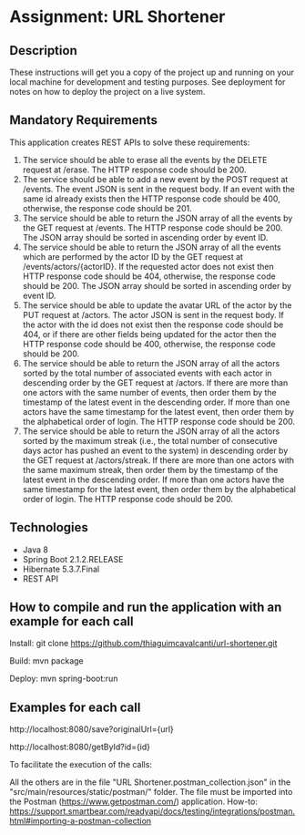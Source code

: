 # Assignment: URL Shortener

## Description

These instructions will get you a copy of the project up and running on your local machine for development and testing purposes. See deployment for notes on how to deploy the project on a live system.

## Mandatory Requirements

This application creates REST APIs to solve these requirements:

1. The service should be able to erase all the events by the DELETE request at /erase. The HTTP response code should be 200.
2. The service should be able to add a new event by the POST request at /events. The event JSON is sent in the request body. If an event with the same id already exists then the HTTP response code should be 400, otherwise, the response code should be 201.
3. The service should be able to return the JSON array of all the events by the GET request at /events. The HTTP response code should be 200. The JSON array should be sorted in ascending order by event ID.
4. The service should be able to return the JSON array of all the events which are performed by the actor ID by the GET request at /events/actors/{actorID}. If the requested actor does not exist then HTTP response code should be 404, otherwise, the response code should be 200. The JSON array should be sorted in ascending order by event ID.
5. The service should be able to update the avatar URL of the actor by the PUT request at /actors. The actor JSON is sent in the request body. If the actor with the id does not exist then the response code should be 404, or if there are other fields being updated for the actor then the HTTP response code should be 400, otherwise, the response code should be 200.
6. The service should be able to return the JSON array of all the actors sorted by the total number of associated events with each actor in descending order by the GET request at /actors. If there are more than one actors with the same number of events, then order them by the timestamp of the latest event in the descending order. If more than one actors have the same timestamp for the latest event, then order them by the alphabetical order of login. The HTTP response code should be 200.
7. The service should be able to return the JSON array of all the actors sorted by the maximum streak (i.e., the total number of consecutive days actor has pushed an event to the system) in descending order by the GET request at /actors/streak. If there are more than one actors with the same maximum streak, then order them by the timestamp of the latest event in the descending order. If more than one actors have the same timestamp for the latest event, then order them by the alphabetical order of login. The HTTP response code should be 200.

## Technologies

- Java 8
- Spring Boot 2.1.2.RELEASE
- Hibernate 5.3.7.Final
- REST API

## How to compile and run the application with an example for each call

Install: git clone https://github.com/thiaguimcavalcanti/url-shortener.git

Build: mvn package

Deploy: mvn spring-boot:run

## Examples for each call

http://localhost:8080/save?originalUrl={url}

http://localhost:8080/getById?id={id}

To facilitate the execution of the calls:

All the others are in the file "URL Shortener.postman_collection.json" in the "src/main/resources/static/postman/" folder. 
The file must be imported into the Postman (https://www.getpostman.com/) application. 
How-to: https://support.smartbear.com/readyapi/docs/testing/integrations/postman.html#importing-a-postman-collection